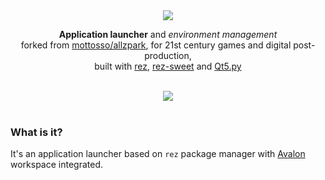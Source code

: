 <div align=center>
    <a href=https://allzpark.com><img src=https://user-images.githubusercontent.com/2152766/62561970-28b44580-b878-11e9-86df-2b2081a12809.png></a>
    <br>
	<p align=center><b>Application launcher</b> and <i>environment management</i><br> forked from <a href=https://github.com/mottosso/allzpark>mottosso/allzpark</a>, for 21st century games and digital post-production,<br>built with <a href=https://github.com/nerdvegas/rez>rez</a>, <a href=https://github.com/davidlatwe/sweet>rez-sweet</a> and <a href=https://github.com/mottosso/Qt5.py>Qt5.py</a></p>
	<br>
    <img src=https://user-images.githubusercontent.com/3357009/155359538-149338c6-4264-4fd9-b1d0-94ecbd538af1.png>
</div>

<br>

### What is it?

It's an application launcher based on `rez` package manager with [Avalon](https://github.com/getavalon/core) workspace integrated.

<br>
